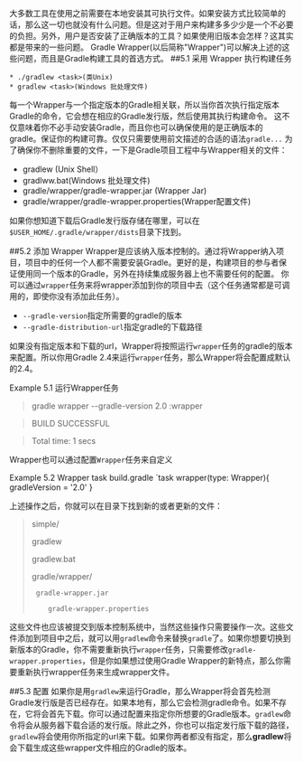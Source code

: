 大多数工具在使用之前需要在本地安装其可执行文件。如果安装方式比较简单的话，那么这一切也就没有什么问题。但是这对于用户来构建多多少少是一个不必要的负担。另外，用户是否安装了正确版本的工具？如果使用旧版本会怎样？这其实都是带来的一些问题。
  Gradle Wrapper(以后简称"Wrapper")可以解决上述的这些问题，而且是Gradle构建工具的首选方式。
##5.1 采用 Wrapper 执行构建任务

    * ./gradlew <task>(类Unix)
    * gradlew <task>(Windows 批处理文件)
  每一个Wrapper与一个指定版本的Gradle相关联，所以当你首次执行指定版本Gradle的命令，它会想在相应的Gradle发行版，然后使用其执行构建命令。
  这不仅意味着你不必手动安装Gradle，而且你也可以确保使用的是正确版本的gradle。保证你的构建可靠。仅仅只需要使用前文描述的合适的语法`gradle...`
  为了确保你不删除重要的文件，一下是Gradle项目工程中与Wrapper相关的文件：
  
  * gradlew (Unix Shell）
  * gradlww.bat(Windows 批处理文件)
  * gradle/wrapper/gradle-wrapper.jar (Wrapper Jar)
  * gradle/wrapper/gradle-wrapper.properties(Wrapper配置文件)

如果你想知道下载后Gradle发行版存储在哪里，可以在`$USER_HOME/.gradle/wrapper/dists`目录下找到。

##5.2 添加 Wrapper
Wrapper是应该纳入版本控制的。通过将Wrapper纳入项目，项目中的任何一个人都不需要安装Gradle。更好的是，构建项目的参与者保证使用同一个版本的Gradle，另外在持续集成服务器上也不需要任何的配置。
你可以通过`wrapper`任务来将wrapper添加到你的项目中去（这个任务通常都是可调用的，即使你没有添加此任务）。
  * `--gradle-version`指定所需要的gradle的版本
  * `--gradle-distribution-url`指定gradle的下载路径

如果没有指定版本和下载的url，Wrapper将按照运行`wrapper`任务的gradle的版本来配置。所以你用Gradle 2.4来运行`wrapper`任务，那么Wrapper将会配置成默认的2.4。

Example 5.1 运行Wrapper任务


>gradle wrapper --gradle-version 2.0
>:wrapper

>BUILD SUCCESSFUL

>Total time: 1 secs


  Wrapper也可以通过配置`Wrapper`任务来自定义
  
  Example 5.2 Wrapper task
  build.gradle
  `task wrapper(type: Wrapper){
      gradleVersion = '2.0'
  }
  
  上述操作之后，你就可以在目录下找到新的或者更新的文件：
  
  >simple/
  >
  >gradlew
  >
  >gradlew.bat
  >
  >gradle/wrapper/
  >
  >      gradle-wrapper.jar
  > 
  >         gradle-wrapper.properties


  这些文件也应该被提交到版本控制系统中，当然这些操作只需要操作一次。这些文件添加到项目中之后，就可以用`gradlew`命令来替换`gradle`了。如果你想要切换到新版本的Gradle，你不需要重新执行`wrapper`任务，只需要修改`gradle-wrapper.properties`，但是你如果想过使用Gradle Wrapper的新特点，那么你需要重新执行wrapper任务来生成wrapper文件。
  
  ##5.3 配置
如果你是用`gradlew`来运行Gradle，那么Wrapper将会首先检测Gradle发行版是否已经存在。如果本地有，那么它会检测gradle命令。如果不存在，它将会首先下载。你可以通过配置来指定你所想要的Gradle版本。`gradlew`命令将会从服务器下载合适的发行版。除此之外，你也可以指定发行版下载的路径，`gradlew`将会使用你所指定的url来下载。如果你两者都没有指定，那么**gradlew**将会下载生成这些wrapper文件相应的Gradle的版本。














